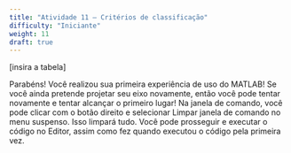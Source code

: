 ```yaml
---
title: "Atividade 11 – Critérios de classificação"
difficulty: "Iniciante"
weight: 11
draft: true
---
```

[insira a tabela]

Parabéns! Você realizou sua primeira experiência de uso do MATLAB! Se você ainda pretende projetar seu eixo novamente, então você pode tentar novamente e tentar alcançar o primeiro lugar! Na janela de comando, você pode clicar com o botão direito e selecionar Limpar janela de comando no menu suspenso. Isso limpará tudo. Você pode prosseguir e executar o código no Editor, assim como fez quando executou o código pela primeira vez.